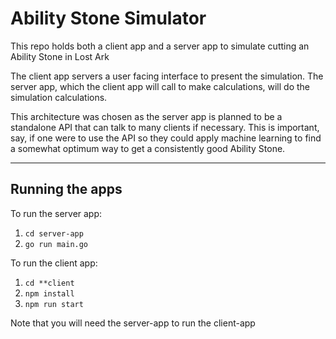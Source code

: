 # Ability Stone Simulator
This repo holds both a client app and a server app to simulate cutting an Ability Stone in Lost Ark

The client app servers a user facing interface to present the simulation. The server app, which the client app will call to make calculations, will do the simulation calculations.

This architecture was chosen as the server app is planned to be a standalone API that can talk to many clients if necessary. This is important, say, if one were to use the API so they could apply machine learning to find a somewhat optimum way to get a consistently good Ability Stone.

---
## Running the apps
To run the server app:
1. `cd server-app`
2. `go run main.go`

To run the client app:
1. `cd **client`
2. `npm install`
3. `npm run start`

Note that you will need the server-app to run the client-app